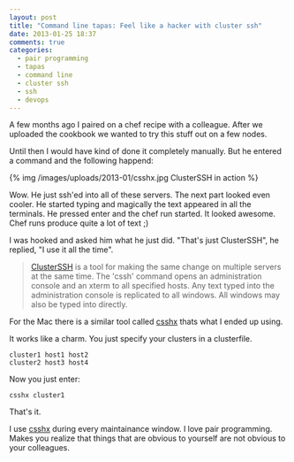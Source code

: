 ```yaml
---
layout: post
title: "Command line tapas: Feel like a hacker with cluster ssh"
date: 2013-01-25 18:37
comments: true
categories:
  - pair programming
  - tapas
  - command line
  - cluster ssh
  - ssh
  - devops 
---
```


A few months ago I paired on a chef recipe with a colleague. After we
uploaded the cookbook we wanted to try this stuff out on a few nodes.

Until then I would have kind of done it completely manually. But he
entered a command and the following happend:

{% img /images/uploads/2013-01/csshx.jpg ClusterSSH in action %}

Wow. He just ssh'ed into all of these servers. The next part looked even
cooler. He started typing and magically the text appeared in all the
terminals. He pressed enter and the chef run started. It looked awesome. Chef runs produce quite a lot of text ;)

I was hooked and asked him what he just did. "That's just ClusterSSH", he
replied, "I use it all the time".

> [ClusterSSH][1] is a tool for making the same change on multiple servers at
> the same time. The 'cssh' command opens an administration console and
> an xterm to all specified hosts. Any text typed into the
> administration console is replicated to all windows. All windows may
> also be typed into directly.

For the Mac there is a similar tool called [csshx][2] thats what I ended
up using.

It works like a charm. You just specify your clusters in a clusterfile.

    cluster1 host1 host2
    cluster2 host3 host4

Now you just enter:

    csshx cluster1

That's it.

I use [csshx][2] during every maintainance window. I love
pair programming. Makes you realize that things that are obvious to
yourself are not obvious to your colleagues.

[1]: http://clusterssh.sourceforge.net/
[2]: http://code.google.com/p/csshx/
